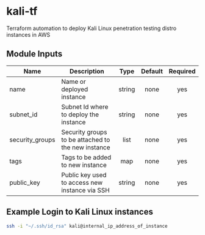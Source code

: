 # kali-tf
Terraform automation to deploy Kali Linux penetration testing distro instances in AWS

## Module Inputs

| Name            | Description                                        |  Type  | Default | Required |
| --------------- | -------------------------------------------------- | :----: | :-----: | :------: |
| name            | Name or deployed instance                          | string |  none   |   yes    |
| subnet_id       | Subnet Id where to deploy the instance             | string |  none   |   yes    |
| security_groups | Security groups to be attached to the new instance |  list  |  none   |   yes    |
| tags            | Tags to be added to new instance                   |  map   |  none   |   yes    |
| public_key      | Public key used to access new instance via SSH     | string |  none   |   yes    |

## Example Login to Kali Linux instances

```BASH
ssh -i "~/.ssh/id_rsa" kali@internal_ip_address_of_instance
```
